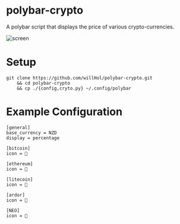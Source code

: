 # polybar-crypto
A polybar script that displays the price of various crypto-currencies.



![screen](https://user-images.githubusercontent.com/24377188/31326832-34dd06de-ad27-11e7-908f-9e7d72398eb7.jpg)



# Setup
```
git clone https://github.com/willHol/polybar-crypto.git
    && cd polybar-crypto
    && cp ./{config,cryto.py} ~/.config/polybar
```
# Example Configuration

```
[general]
base_currency = NZD
display = percentage

[bitcoin]
icon = 

[ethereum]
icon = 

[litecoin]
icon = 

[ardor]
icon = 

[NEO]
icon = 
```
